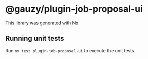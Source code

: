 # @gauzy/plugin-job-proposal-ui

This library was generated with [Nx](https://nx.dev).

## Running unit tests

Run `nx test plugin-job-proposal-ui` to execute the unit tests.
